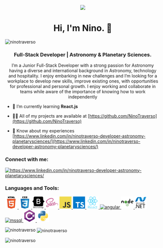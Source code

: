 <p align="center">
<img src="https://github.com/NinoTraverso/NinoTraverso/assets/134203980/a378ed3e-ef23-4f28-988b-a74bdaad122c"/>
</p>

<h1 align="center">Hi, I'm Nino. 👋 </h1>
<p align="left"> <img src="https://komarev.com/ghpvc/?username=ninotraverso&label=Profile%20views&color=0e75b6&style=flat" alt="ninotraverso" /> </p>

<h3 align="center">Full-Stack Developer | Astronomy & Planetary Sciences.</h3>
<p align="center">I’m a Junior Full-Stack Developer with a strong passion for Astronomy having a diverse
and international background in Astronomy, technology and hospitality. I enjoy
embarking in new challenges and I’m looking for a workplace to develop new skills,
improve existing ones, with opportunities for professional and personal growth. I enjoy
working and collaborate in teams while aware of the importance of knowing how to work
independently</p>

- 🌱 I’m currently learning **React.js**

- 👨‍💻 All of my projects are available at [https://github.com/NinoTraverso](https://github.com/NinoTraverso)

- 📄 Know about my experiences [https://www.linkedin.com/in/ninotraverso-developer-astronomy-planetarysciences/](https://www.linkedin.com/in/ninotraverso-developer-astronomy-planetarysciences/)

<h3 align="left">Connect with me:</h3>
<p align="left">
<a href="https://www.linkedin.com/in/ninotraverso-developer-astronomy-planetarysciences/" target="blank"><img align="center" src="https://raw.githubusercontent.com/rahuldkjain/github-profile-readme-generator/master/src/images/icons/Social/linked-in-alt.svg" alt="https://www.linkedin.com/in/ninotraverso-developer-astronomy-planetarysciences/" height="30" width="40" /></a>
</p>

<h3 align="left">Languages and Tools:</h3>
<p align="left"> 
  
<a href="https://www.w3.org/html/" target="_blank" rel="noreferrer"> <img src="https://raw.githubusercontent.com/devicons/devicon/master/icons/html5/html5-original-wordmark.svg" alt="html5" width="40" height="40"/> </a> <a href="https://www.w3schools.com/css/" target="_blank" rel="noreferrer"> <img src="https://raw.githubusercontent.com/devicons/devicon/master/icons/css3/css3-original-wordmark.svg" alt="css3" width="40" height="40"/> </a> <a href="https://getbootstrap.com" target="_blank" rel="noreferrer"> <img src="https://raw.githubusercontent.com/devicons/devicon/master/icons/bootstrap/bootstrap-plain-wordmark.svg" alt="bootstrap" width="40" height="40"/> </a> <a href="https://sass-lang.com" target="_blank" rel="noreferrer"> <img src="https://raw.githubusercontent.com/devicons/devicon/master/icons/sass/sass-original.svg" alt="sass" width="40" height="40"/> </a>  <a href="https://developer.mozilla.org/en-US/docs/Web/JavaScript" target="_blank" rel="noreferrer"> <img src="https://raw.githubusercontent.com/devicons/devicon/master/icons/javascript/javascript-original.svg" alt="javascript" width="40" height="40"/> </a> <a href="https://www.typescriptlang.org/" target="_blank" rel="noreferrer"> <img src="https://raw.githubusercontent.com/devicons/devicon/master/icons/typescript/typescript-original.svg" alt="typescript" width="40" height="40"/> </a> <a href="https://reactjs.org/" target="_blank" rel="noreferrer"> <img src="https://raw.githubusercontent.com/devicons/devicon/master/icons/react/react-original-wordmark.svg" alt="react" width="40" height="40"/> </a> <a href="https://angular.io" target="_blank" rel="noreferrer"> <img src="https://angular.io/assets/images/logos/angular/angular.svg" alt="angular" width="40" height="40"/> </a>  <a href="https://nodejs.org" target="_blank" rel="noreferrer"> <img src="https://raw.githubusercontent.com/devicons/devicon/master/icons/nodejs/nodejs-original-wordmark.svg" alt="nodejs" width="40" height="40"/> </a> <a href="https://dotnet.microsoft.com/" target="_blank" rel="noreferrer"> <img src="https://raw.githubusercontent.com/devicons/devicon/master/icons/dot-net/dot-net-original-wordmark.svg" alt="dotnet" width="40" height="40"/> </a> <a href="https://www.microsoft.com/en-us/sql-server" target="_blank" rel="noreferrer"> <img src="https://www.svgrepo.com/show/303229/microsoft-sql-server-logo.svg" alt="mssql" width="40" height="40"/> </a> <a href="https://www.w3schools.com/cs/" target="_blank" rel="noreferrer"> <img src="https://raw.githubusercontent.com/devicons/devicon/master/icons/csharp/csharp-original.svg" alt="csharp" width="40" height="40"/> </a>
 <a href="https://www.python.org" target="_blank" rel="noreferrer"> <img src="https://raw.githubusercontent.com/devicons/devicon/master/icons/python/python-original.svg" alt="python" width="40" height="40"/> </a> 
  </p>

<p><img align="left" src="https://github-readme-stats.vercel.app/api/top-langs?username=ninotraverso&show_icons=true&locale=en&layout=compact" alt="ninotraverso" /></p>

<p>&nbsp;<img align="center" src="https://github-readme-stats.vercel.app/api?username=ninotraverso&show_icons=true&locale=en" alt="ninotraverso" /></p>

<p><img align="center" src="https://github-readme-streak-stats.herokuapp.com/?user=ninotraverso&" alt="ninotraverso" /></p>
